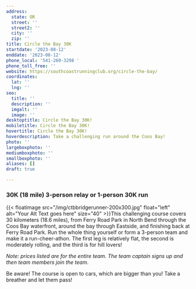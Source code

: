 ```yaml
---
address:
  state: OR
  street: ''
  street2: ''
  city: ''
  zip: ''
title: Circle the Bay 30K
startdate: '2023-08-12'
enddate: '2023-08-12'
phone_local: '541-260-3298 '
phone_toll_free: ''
website: https://southcoastrunningclub.org/circle-the-bay/
coordinates:
  lat: ''
  lng: ''
seo:
  title: ''
  description: ''
  imgalt: ''
  image: ''
desktoptitle: Circle the Bay 30K!
mobiletitle: Circle the Bay 30K!
hovertitle: Circle the Bay 30K!
hoverdescription: Take a challenging run around the Coos Bay!
photo: ''
largeboxphoto: ''
mediumboxphoto: ''
smallboxphoto: ''
aliases: []
draft: true

---
```

### 30K (18 mile) 3-person relay or 1-person 30K run

{{< floatimage src="/img/ctbbridgerunner-200x300.jpg" float="left" alt="Your Alt Text goes here" size="40" >}}This challenging course covers 30 kilometers (18.6 miles), from Ferry Road Park in North Bend through the Coos Bay waterfront, around the bay through Eastside, and finishing back at Ferry Road Park. Run the whole thing yourself or form a 3-person team and make it a run-cheer-athon.  The first leg is relatively flat, the second is moderately rolling, and the third is for hill lovers!

_Note: prices listed are for the entire team.  The team captain signs up and then team members join the team_.

Be aware!  The course is open to cars, which are bigger than you!  Take a breather and let them pass!